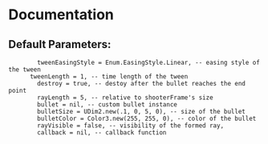 # Documentation

## Default Parameters: 

			tweenEasingStyle = Enum.EasingStyle.Linear, -- easing style of the tween
		  tweenLength = 1, -- time length of the tween
			destroy = true, -- destoy after the bullet reaches the end point
			rayLength = 5, -- relative to shooterFrame's size
			bullet = nil, -- custom bullet instance
			bulletSize = UDim2.new(.1, 0, 5, 0), -- size of the bullet
			bulletColor = Color3.new(255, 255, 0), -- color of the bullet
			rayVisible = false, -- visibility of the formed ray,
			callback = nil, -- callback function
